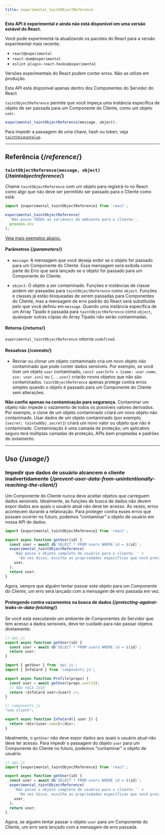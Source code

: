 ```yaml
---
title: experimental_taintObjectReference
---
```


<Wip>

**Esta API é experimental e ainda não está disponível em uma versão estável do React.**

Você pode experimentá-la atualizando os pacotes do React para a versão experimental mais recente:

- `react@experimental`
- `react-dom@experimental`
- `eslint-plugin-react-hooks@experimental`

Versões experimentais do React podem conter erros. Não as utilize em produção.

Esta API está disponível apenas dentro dos Componentes do Servidor do React.

</Wip>


<Intro>

`taintObjectReference` permite que você impeça uma instância específica de objeto de ser passada para um Componente do Cliente, como um objeto `user`.

```js
experimental_taintObjectReference(message, object);
```

Para impedir a passagem de uma chave, hash ou token, veja [`taintUniqueValue`](/reference/react/experimental_taintUniqueValue).

</Intro>

<InlineToc />

---

## Referência {/*reference*/}

### `taintObjectReference(message, object)` {/*taintobjectreference*/}

Chame `taintObjectReference` com um objeto para registrá-lo no React como algo que não deve ser permitido ser passado para o Cliente como está:

```js
import {experimental_taintObjectReference} from 'react';

experimental_taintObjectReference(
  'Não passe TODAS as variáveis de ambiente para o cliente.',
  process.env
);
```

[Veja mais exemplos abaixo.](#usage)

#### Parâmetros {/*parameters*/}

* `message`: A mensagem que você deseja exibir se o objeto for passado para um Componente do Cliente. Essa mensagem será exibida como parte do Erro que será lançado se o objeto for passado para um Componente do Cliente.

* `object`: O objeto a ser contaminado. Funções e instâncias de classe podem ser passadas para `taintObjectReference` como `object`. Funções e classes já estão bloqueadas de serem passadas para Componentes do Cliente, mas a mensagem de erro padrão do React será substituída pelo que você definiu em `message`. Quando uma instância específica de um Array Tipado é passada para `taintObjectReference` como `object`, quaisquer outras cópias do Array Tipado não serão contaminadas.

#### Retorna {/*returns*/}

`experimental_taintObjectReference` retorna `undefined`.

#### Ressalvas {/*caveats*/}

- Recriar ou clonar um objeto contaminado cria um novo objeto não contaminado que pode conter dados sensíveis. Por exemplo, se você tiver um objeto `user` contaminado, `const userInfo = {name: user.name, ssn: user.ssn}` ou `{...user}` criarão novos objetos que não são contaminados. `taintObjectReference` apenas protege contra erros simples quando o objeto é passado para um Componente do Cliente sem alterações.

<Pitfall>

**Não confie apenas na contaminação para segurança.** Contaminar um objeto não impede o vazamento de todos os possíveis valores derivados. Por exemplo, o clone de um objeto contaminado criará um novo objeto não contaminado. Usar dados de um objeto contaminado (por exemplo, `{secret: taintedObj.secret}`) criará um novo valor ou objeto que não é contaminado. Contaminação é uma camada de proteção; um aplicativo seguro terá múltiplas camadas de proteção, APIs bem projetadas e padrões de isolamento.

</Pitfall>

---

## Uso {/*usage*/}

### Impedir que dados de usuário alcancem o cliente inadvertidamente {/*prevent-user-data-from-unintentionally-reaching-the-client*/}

Um Componente do Cliente nunca deve aceitar objetos que carreguem dados sensíveis. Idealmente, as funções de busca de dados não devem expor dados aos quais o usuário atual não deve ter acesso. Às vezes, erros acontecem durante a refatoração. Para proteger contra esses erros que possam ocorrer no futuro, podemos "contaminar" o objeto de usuário em nossa API de dados.

```js
import {experimental_taintObjectReference} from 'react';

export async function getUser(id) {
  const user = await db`SELECT * FROM users WHERE id = ${id}`;
  experimental_taintObjectReference(
    'Não passe o objeto completo de usuário para o cliente. ' +
      'Em vez disso, escolha as propriedades específicas que você precisa para este caso de uso.',
    user,
  );
  return user;
}
```

Agora, sempre que alguém tentar passar este objeto para um Componente do Cliente, um erro será lançado com a mensagem de erro passada em vez.

<DeepDive>

#### Protegendo contra vazamentos na busca de dados {/*protecting-against-leaks-in-data-fetching*/}

Se você está executando um ambiente de Componentes do Servidor que tem acesso a dados sensíveis, deve ter cuidado para não passar objetos diretamente:

```js
// api.js
export async function getUser(id) {
  const user = await db`SELECT * FROM users WHERE id = ${id}`;
  return user;
}
```

```js
import { getUser } from 'api.js';
import { InfoCard } from 'components.js';

export async function Profile(props) {
  const user = await getUser(props.userId);
  // NÃO FAÇA ISSO
  return <InfoCard user={user} />;
}
```

```js
// components.js
"use client";

export async function InfoCard({ user }) {
  return <div>{user.name}</div>;
}
```

Idealmente, o `getUser` não deve expor dados aos quais o usuário atual não deve ter acesso. Para impedir o passagem do objeto `user` para um Componente do Cliente no futuro, podemos "contaminar" o objeto de usuário:

```js
// api.js
import {experimental_taintObjectReference} from 'react';

export async function getUser(id) {
  const user = await db`SELECT * FROM users WHERE id = ${id}`;
  experimental_taintObjectReference(
    'Não passe o objeto completo de usuário para o cliente. ' +
      'Em vez disso, escolha as propriedades específicas que você precisa para este caso de uso.',
    user,
  );
  return user;
}
```

Agora, se alguém tentar passar o objeto `user` para um Componente do Cliente, um erro será lançado com a mensagem de erro passada.

</DeepDive>